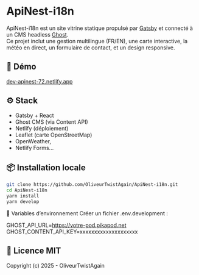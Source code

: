# ApiNest-i18n

ApiNest-i18n est un site vitrine statique propulsé par [Gatsby](https://www.gatsbyjs.com/) et connecté à un CMS headless [Ghost](https://ghost.org/).  
Ce projet inclut une gestion multilingue (FR/EN), une carte interactive, la météo en direct, un formulaire de contact, et un design responsive.

## 🚀 Démo

[dev-apinest-72.netlify.app](https://dev-apinest-72.netlify.app)

## ⚙️ Stack

-   Gatsby + React
-   Ghost CMS (via Content API)
-   Netlify (déploiement)
-   Leaflet (carte OpenStreetMap)
-   OpenWeather, 
-   Netlify Forms...

## 📦 Installation locale

```bash
git clone https://github.com/OliveurTwistAgain/ApiNest-i18n.git
cd ApiNest-i18n
yarn install
yarn develop
```

🔐 Variables d’environnement
Créer un fichier .env.development :

GHOST_API_URL=https://votre-pod.pikapod.net
GHOST_CONTENT_API_KEY=xxxxxxxxxxxxxxxxxxxx

## 📄 Licence MIT

Copyright (c) 2025 - OliveurTwistAgain
